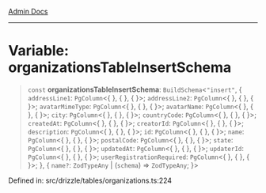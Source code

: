 [Admin Docs](/)

***

# Variable: organizationsTableInsertSchema

> `const` **organizationsTableInsertSchema**: `BuildSchema`\<`"insert"`, \{ `addressLine1`: `PgColumn`\<\{ \}, \{ \}, \{ \}\>; `addressLine2`: `PgColumn`\<\{ \}, \{ \}, \{ \}\>; `avatarMimeType`: `PgColumn`\<\{ \}, \{ \}, \{ \}\>; `avatarName`: `PgColumn`\<\{ \}, \{ \}, \{ \}\>; `city`: `PgColumn`\<\{ \}, \{ \}, \{ \}\>; `countryCode`: `PgColumn`\<\{ \}, \{ \}, \{ \}\>; `createdAt`: `PgColumn`\<\{ \}, \{ \}, \{ \}\>; `creatorId`: `PgColumn`\<\{ \}, \{ \}, \{ \}\>; `description`: `PgColumn`\<\{ \}, \{ \}, \{ \}\>; `id`: `PgColumn`\<\{ \}, \{ \}, \{ \}\>; `name`: `PgColumn`\<\{ \}, \{ \}, \{ \}\>; `postalCode`: `PgColumn`\<\{ \}, \{ \}, \{ \}\>; `state`: `PgColumn`\<\{ \}, \{ \}, \{ \}\>; `updatedAt`: `PgColumn`\<\{ \}, \{ \}, \{ \}\>; `updaterId`: `PgColumn`\<\{ \}, \{ \}, \{ \}\>; `userRegistrationRequired`: `PgColumn`\<\{ \}, \{ \}, \{ \}\>; \}, \{ `name?`: `ZodTypeAny` \| (`schema`) => `ZodTypeAny`; \}\>

Defined in: src/drizzle/tables/organizations.ts:224
